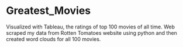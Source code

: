 # Greatest_Movies
Visualized with Tableau, the ratings of top 100 movies of all time. Web scraped my data from Rotten Tomatoes website using python and then created word clouds for all 100 movies.
